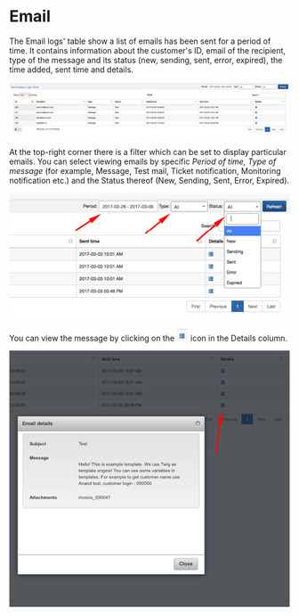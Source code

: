 Email
=====

The Email logs' table show a list of emails has been sent for a period of time. It contains information about the customer's ID, email of the recipient, type of the message and its status (new, sending, sent, error, expired), the time added, sent time and details.

![Emails](emails.png)

At the top-right corner there is a filter which can be set to display particular emails. You can select viewing emails by specific *Period of time, Type of message* (for example, Message, Test mail, Ticket notification, Monitoring notification etc.) and the Status thereof (New, Sending, Sent, Error, Expired).

![Filter](filter.png)

You can view the message by clicking on the <icon class="image-icon">![ViewIcon1](view_icon1.png)</icon> icon in the Details column. 

![Details](details.png)
